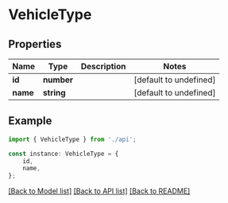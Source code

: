 # VehicleType


## Properties

Name | Type | Description | Notes
------------ | ------------- | ------------- | -------------
**id** | **number** |  | [default to undefined]
**name** | **string** |  | [default to undefined]

## Example

```typescript
import { VehicleType } from './api';

const instance: VehicleType = {
    id,
    name,
};
```

[[Back to Model list]](../README.md#documentation-for-models) [[Back to API list]](../README.md#documentation-for-api-endpoints) [[Back to README]](../README.md)

